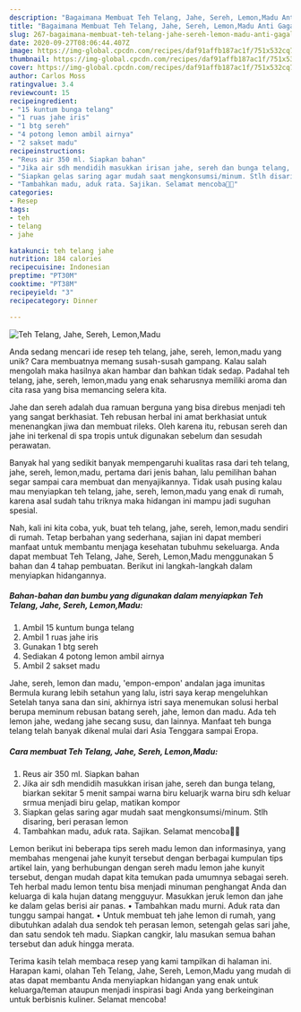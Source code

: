 ```yaml
---
description: "Bagaimana Membuat Teh Telang, Jahe, Sereh, Lemon,Madu Anti Gagal"
title: "Bagaimana Membuat Teh Telang, Jahe, Sereh, Lemon,Madu Anti Gagal"
slug: 267-bagaimana-membuat-teh-telang-jahe-sereh-lemon-madu-anti-gagal
date: 2020-09-27T08:06:44.407Z
image: https://img-global.cpcdn.com/recipes/daf91affb187ac1f/751x532cq70/teh-telang-jahe-sereh-lemonmadu-foto-resep-utama.jpg
thumbnail: https://img-global.cpcdn.com/recipes/daf91affb187ac1f/751x532cq70/teh-telang-jahe-sereh-lemonmadu-foto-resep-utama.jpg
cover: https://img-global.cpcdn.com/recipes/daf91affb187ac1f/751x532cq70/teh-telang-jahe-sereh-lemonmadu-foto-resep-utama.jpg
author: Carlos Moss
ratingvalue: 3.4
reviewcount: 15
recipeingredient:
- "15 kuntum bunga telang"
- "1 ruas jahe iris"
- "1 btg sereh"
- "4 potong lemon ambil airnya"
- "2 sakset madu"
recipeinstructions:
- "Reus air 350 ml. Siapkan bahan"
- "Jika air sdh mendidih masukkan irisan jahe, sereh dan bunga telang, biarkan sekitar 5 menit sampai warna biru keluarjk warna biru sdh keluar srmua menjadi biru gelap, matikan kompor"
- "Siapkan gelas saring agar mudah saat mengkonsumsi/minum. Stlh disaring, beri perasan lemon"
- "Tambahkan madu, aduk rata. Sajikan. Selamat mencoba🙏🙏"
categories:
- Resep
tags:
- teh
- telang
- jahe

katakunci: teh telang jahe 
nutrition: 184 calories
recipecuisine: Indonesian
preptime: "PT30M"
cooktime: "PT38M"
recipeyield: "3"
recipecategory: Dinner

---
```



![Teh Telang, Jahe, Sereh, Lemon,Madu](https://img-global.cpcdn.com/recipes/daf91affb187ac1f/751x532cq70/teh-telang-jahe-sereh-lemonmadu-foto-resep-utama.jpg)

Anda sedang mencari ide resep teh telang, jahe, sereh, lemon,madu yang unik? Cara membuatnya memang susah-susah gampang. Kalau salah mengolah maka hasilnya akan hambar dan bahkan tidak sedap. Padahal teh telang, jahe, sereh, lemon,madu yang enak seharusnya memiliki aroma dan cita rasa yang bisa memancing selera kita.

Jahe dan sereh adalah dua ramuan berguna yang bisa direbus menjadi teh yang sangat berkhasiat. Teh rebusan herbal ini amat berkhasiat untuk menenangkan jiwa dan membuat rileks. Oleh karena itu, rebusan sereh dan jahe ini terkenal di spa tropis untuk digunakan sebelum dan sesudah perawatan.

Banyak hal yang sedikit banyak mempengaruhi kualitas rasa dari teh telang, jahe, sereh, lemon,madu, pertama dari jenis bahan, lalu pemilihan bahan segar sampai cara membuat dan menyajikannya. Tidak usah pusing kalau mau menyiapkan teh telang, jahe, sereh, lemon,madu yang enak di rumah, karena asal sudah tahu triknya maka hidangan ini mampu jadi suguhan spesial.


Nah, kali ini kita coba, yuk, buat teh telang, jahe, sereh, lemon,madu sendiri di rumah. Tetap berbahan yang sederhana, sajian ini dapat memberi manfaat untuk membantu menjaga kesehatan tubuhmu sekeluarga. Anda dapat membuat Teh Telang, Jahe, Sereh, Lemon,Madu menggunakan 5 bahan dan 4 tahap pembuatan. Berikut ini langkah-langkah dalam menyiapkan hidangannya.

<!--inarticleads1-->

##### Bahan-bahan dan bumbu yang digunakan dalam menyiapkan Teh Telang, Jahe, Sereh, Lemon,Madu:

1. Ambil 15 kuntum bunga telang
1. Ambil 1 ruas jahe iris
1. Gunakan 1 btg sereh
1. Sediakan 4 potong lemon ambil airnya
1. Ambil 2 sakset madu


Jahe, sereh, lemon dan madu, &#39;empon-empon&#39; andalan jaga imunitas Bermula kurang lebih setahun yang lalu, istri saya kerap mengeluhkan Setelah tanya sana dan sini, akhirnya istri saya menemukan solusi herbal berupa meminum rebusan batang sereh, jahe, lemon dan madu. Ada teh lemon jahe, wedang jahe secang susu, dan lainnya. Manfaat teh bunga telang telah banyak dikenal mulai dari Asia Tenggara sampai Eropa. 

<!--inarticleads2-->

##### Cara membuat Teh Telang, Jahe, Sereh, Lemon,Madu:

1. Reus air 350 ml. Siapkan bahan
1. Jika air sdh mendidih masukkan irisan jahe, sereh dan bunga telang, biarkan sekitar 5 menit sampai warna biru keluarjk warna biru sdh keluar srmua menjadi biru gelap, matikan kompor
1. Siapkan gelas saring agar mudah saat mengkonsumsi/minum. Stlh disaring, beri perasan lemon
1. Tambahkan madu, aduk rata. Sajikan. Selamat mencoba🙏🙏


Lemon berikut ini beberapa tips sereh madu lemon dan informasinya, yang membahas mengenai jahe kunyit tersebut dengan berbagai kumpulan tips artikel lain, yang berhubungan dengan sereh madu lemon jahe kunyit tersebut, dengan mudah dapat kita temukan pada umumnya sebagai sereh. Teh herbal madu lemon tentu bisa menjadi minuman penghangat Anda dan keluarga di kala hujan datang mengguyur. Masukkan jeruk lemon dan jahe ke dalam gelas berisi air panas. • Tambahkan madu murni. Aduk rata dan tunggu sampai hangat. • Untuk membuat teh jahe lemon di rumah, yang dibutuhkan adalah dua sendok teh perasan lemon, setengah gelas sari jahe, dan satu sendok teh madu. Siapkan cangkir, lalu masukan semua bahan tersebut dan aduk hingga merata. 

Terima kasih telah membaca resep yang kami tampilkan di halaman ini. Harapan kami, olahan Teh Telang, Jahe, Sereh, Lemon,Madu yang mudah di atas dapat membantu Anda menyiapkan hidangan yang enak untuk keluarga/teman ataupun menjadi inspirasi bagi Anda yang berkeinginan untuk berbisnis kuliner. Selamat mencoba!
